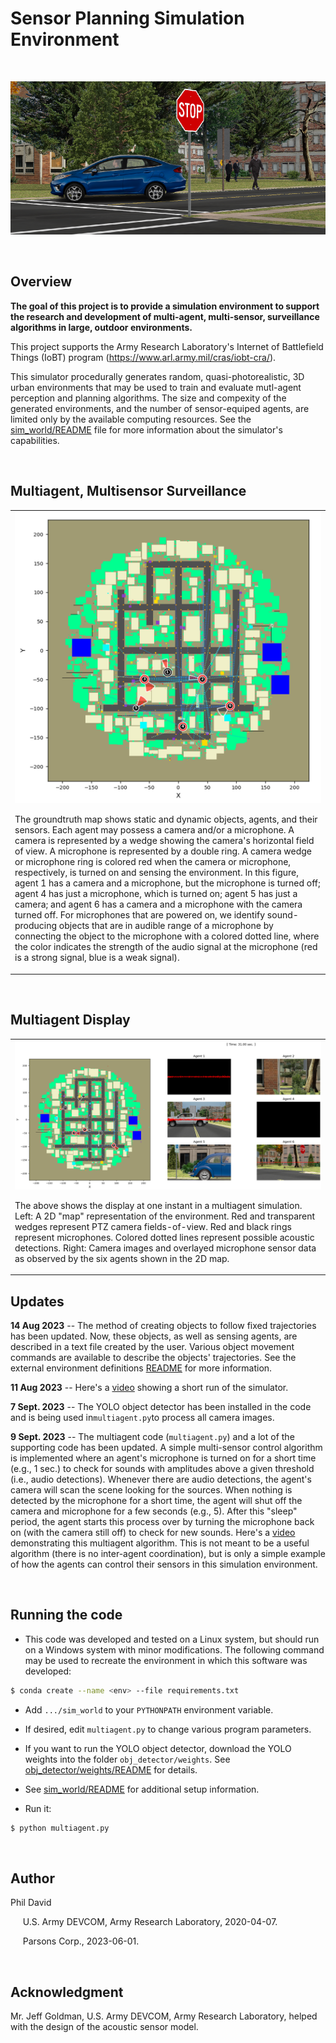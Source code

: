 

# Sensor Planning Simulation Environment
<br>
 <p align="center">  
 <img src="README.images/camera_image.png">
 </p><br>
 
## Overview

**The goal of this project is to provide a simulation environment to support the research and development of multi-agent, multi-sensor, surveillance algorithms in large, outdoor environments.**

This project supports the Army Research Laboratory's Internet of Battlefield Things (IoBT) program (https://www.arl.army.mil/cras/iobt-cra/). 

This simulator procedurally generates random, quasi-photorealistic, 3D urban environments that may be used to train and evaluate mutl-agent perception and planning algorithms. The size and compexity of the generated environments, and the number of sensor-equiped agents, are limited only by the available computing resources. See the [sim_world/README](sim_world/README.md) file for more information about the simulator's capabilities.

<br>

## Multiagent, Multisensor Surveillance


<table>
<tr>
<td><img src="README.images/map_2d.png"><br>
<p align="left"> 
The groundtruth map shows static and dynamic objects, agents,  and their sensors. Each agent may possess a camera and/or a  microphone. A camera is represented by a wedge showing the  camera's horizontal field of view. A microphone is represented by a double ring. A camera wedge or microphone ring is colored red when the camera or microphone, respectively, is turned on and  sensing the environment. In this figure, agent 1 has a camera and a microphone, but the microphone is turned off; agent 4 has just a microphone, which is turned on; agent 5 has just a camera; and agent 6 has a camera and a microphone with the camera turned off. For microphones that are powered on, we identify sound-producing objects that are in audible range of a microphone by connecting the object to the microphone with a colored dotted line, where the color indicates the strength of the audio signal at the microphone (red is a strong signal, blue is a weak signal). 
 </td></p>
</tr>
</table><br>

## Multiagent Display

<table>
<tr>
<td><img src="README.images/montage.png"><br>
<p align="Left"> The above shows the display at one instant in a multiagent simulation.  Left: A 2D "map" representation of the environment.  Red and transparent wedges represent PTZ camera fields-of-view. Red and black rings represent microphones. Colored dotted lines represent possible acoustic detections. Right: Camera images and overlayed microphone sensor data as observed by the six agents shown in the 2D map. </td></p>
</tr>
</table>

## Updates

**14 Aug 2023** -- The method of creating objects to follow fixed trajectories has been updated. Now, these objects, as well as sensing agents, are described in a text file created by the user. Various object movement commands are available to describe the objects' trajectories.  See the external environment definitions [README](README_envdefs.md) for more information.

**11 Aug 2023** -- Here's a [video](./sim_demo_01.mp4) showing a short run of the simulator.

**7 Sept. 2023** -- The YOLO object detector has been installed in the code and is being used in`multiagent.py`to process all camera images.

**9 Sept. 2023** -- The multiagent code (`multiagent.py`) and a lot of the supporting code has been updated. A simple multi-sensor control algorithm is implemented where an agent's microphone is turned on for a short time (e.g., 1 sec.) to check for sounds with amplitudes above a given threshold (i.e., audio detections). Whenever there are audio detections, the agent's camera will scan the scene looking for the sources. When nothing is detected by the microphone for a short time, the agent will shut off the camera and microphone for a few seconds (e.g., 5).  After this "sleep" period, the agent starts this process over by turning the microphone back on (with the camera still off) to check for new sounds. Here's a [video](./sim_demo_02.mp4) demonstrating this multiagent algorithm.  This is not meant to be a useful algorithm (there is no inter-agent coordination), but is only a simple example of how the agents can control their sensors in this simulation environment.

<br>

## Running the code

* This code was developed and tested on a Linux system, but should run on a Windows system with minor modifications. The following command may be used to recreate the environment in which this software was developed:
~~~bash
$ conda create --name <env> --file requirements.txt
~~~

* Add `.../sim_world` to your `PYTHONPATH` environment variable.

* If desired, edit `multiagent.py` to change various program parameters.

* If you want to run the YOLO object detector, download the YOLO weights into the folder `obj_detector/weights`.  See [obj_detector/weights/README](obj_detector/weights/README.md) for details.

* See [sim_world/README](sim_world/README.md)  for additional setup information.

* Run it:
~~~bash
$ python multiagent.py
~~~
 
 <br>
 
## Author

Phil David

&nbsp;&nbsp;&nbsp;&nbsp; U.S. Army DEVCOM, Army Research Laboratory, 2020-04-07.

&nbsp;&nbsp;&nbsp;&nbsp; Parsons Corp., 2023-06-01.

<br>

## Acknowledgment

Mr. Jeff Goldman, U.S. Army DEVCOM, Army Research Laboratory, helped with the design of the acoustic sensor model.



